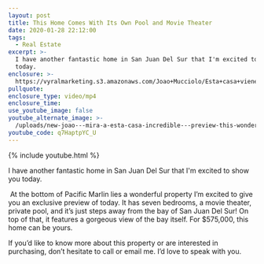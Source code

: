 ```yaml
---
layout: post
title: This Home Comes With Its Own Pool and Movie Theater
date: 2020-01-28 22:12:00
tags:
  - Real Estate
excerpt: >-
  I have another fantastic home in San Juan Del Sur that I'm excited to show you
  today.
enclosure: >-
  https://vyralmarketing.s3.amazonaws.com/Joao+Mucciolo/Esta+casa+viene+con+su+propia+piscina+y+cine.mp4
pullquote:
enclosure_type: video/mp4
enclosure_time:
use_youtube_image: false
youtube_alternate_image: >-
  /uploads/new-joao---mira-a-esta-casa-incredible---preview-this-wonderful-property-youtube-1.jpg
youtube_code: q7HaptpYC_U
---
```


{% include youtube.html %}

I have another fantastic home in San Juan Del Sur that I'm excited to show you today.&nbsp;

&nbsp;At the bottom of Pacific Marlin lies a wonderful property I’m excited to give you an exclusive preview of today. It has seven bedrooms, a movie theater, private pool, and it’s just steps away from the bay of San Juan Del Sur\! On top of that, it features a gorgeous view of the bay itself. For $575,000, this home can be yours.

If you’d like to know more about this property or are interested in purchasing, don’t hesitate to call or email me. I’d love to speak with you.